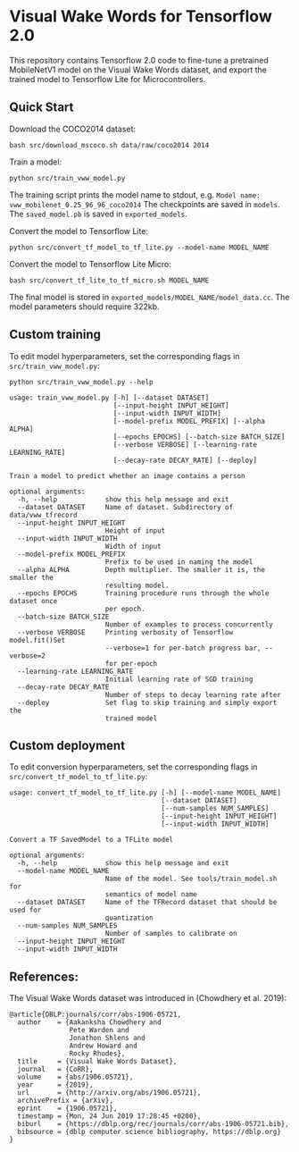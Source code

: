# Visual Wake Words for Tensorflow 2.0

This repository contains Tensorflow 2.0 code to fine-tune a pretrained MobileNetV1 model on the Visual Wake Words dataset, and export the trained model to Tensorflow Lite for Microcontrollers. 

## Quick Start


Download the COCO2014 dataset:
```
bash src/download_mscoco.sh data/raw/coco2014 2014
```
Train a model:
```
python src/train_vww_model.py
```
The training script prints the model name to stdout, e.g. `Model name: vww_mobilenet_0.25_96_96_coco2014`
The checkpoints are saved in `models`. The `saved_model.pb` is saved in `exported_models`. 

Convert the model to Tensorflow Lite:
```
python src/convert_tf_model_to_tf_lite.py --model-name MODEL_NAME 
```

Convert the model to Tensorflow Lite Micro:
```
bash src/convert_tf_lite_to_tf_micro.sh MODEL_NAME
```

The final model is stored in `exported_models/MODEL_NAME/model_data.cc`. The model parameters should require 322kb. 

## Custom training
To edit model hyperparameters, set the corresponding flags in `src/train_vww_model.py`:
```
python src/train_vww_model.py --help

usage: train_vww_model.py [-h] [--dataset DATASET]
                          [--input-height INPUT_HEIGHT]
                          [--input-width INPUT_WIDTH]
                          [--model-prefix MODEL_PREFIX] [--alpha ALPHA]
                          [--epochs EPOCHS] [--batch-size BATCH_SIZE]
                          [--verbose VERBOSE] [--learning-rate LEARNING_RATE]
                          [--decay-rate DECAY_RATE] [--deploy]

Train a model to predict whether an image contains a person

optional arguments:
  -h, --help            show this help message and exit
  --dataset DATASET     Name of dataset. Subdirectory of data/vww_tfrecord
  --input-height INPUT_HEIGHT
                        Height of input
  --input-width INPUT_WIDTH
                        Width of input
  --model-prefix MODEL_PREFIX
                        Prefix to be used in naming the model
  --alpha ALPHA         Depth multiplier. The smaller it is, the smaller the
                        resulting model.
  --epochs EPOCHS       Training procedure runs through the whole dataset once
                        per epoch.
  --batch-size BATCH_SIZE
                        Number of examples to process concurrently
  --verbose VERBOSE     Printing verbosity of Tensorflow model.fit()Set
                        --verbose=1 for per-batch progress bar, --verbose=2
                        for per-epoch
  --learning-rate LEARNING_RATE
                        Initial learning rate of SGD training
  --decay-rate DECAY_RATE
                        Number of steps to decay learning rate after
  --deploy              Set flag to skip training and simply export the
                        trained model
```

## Custom deployment
To edit conversion hyperparameters, set the corresponding flags in `src/convert_tf_model_to_tf_lite.py`:
```
usage: convert_tf_model_to_tf_lite.py [-h] [--model-name MODEL_NAME]
                                      [--dataset DATASET]
                                      [--num-samples NUM_SAMPLES]
                                      [--input-height INPUT_HEIGHT]
                                      [--input-width INPUT_WIDTH]

Convert a TF SavedModel to a TFLite model

optional arguments:
  -h, --help            show this help message and exit
  --model-name MODEL_NAME
                        Name of the model. See tools/train_model.sh for
                        semantics of model name
  --dataset DATASET     Name of the TFRecord dataset that should be used for
                        quantization
  --num-samples NUM_SAMPLES
                        Number of samples to calibrate on
  --input-height INPUT_HEIGHT
  --input-width INPUT_WIDTH
```

## References: 
The Visual Wake Words dataset was introduced in (Chowdhery et al. 2019):
```
@article{DBLP:journals/corr/abs-1906-05721,
  author    = {Aakanksha Chowdhery and
               Pete Warden and
               Jonathon Shlens and
               Andrew Howard and
               Rocky Rhodes},
  title     = {Visual Wake Words Dataset},
  journal   = {CoRR},
  volume    = {abs/1906.05721},
  year      = {2019},
  url       = {http://arxiv.org/abs/1906.05721},
  archivePrefix = {arXiv},
  eprint    = {1906.05721},
  timestamp = {Mon, 24 Jun 2019 17:28:45 +0200},
  biburl    = {https://dblp.org/rec/journals/corr/abs-1906-05721.bib},
  bibsource = {dblp computer science bibliography, https://dblp.org}
}
```
